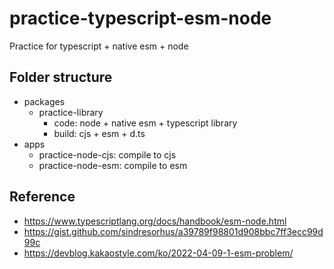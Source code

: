 # practice-typescript-esm-node

Practice for typescript + native esm + node

## Folder structure

- packages
  - practice-library
    - code: node + native esm + typescript library
    - build: cjs + esm + d.ts
- apps
  - practice-node-cjs: compile to cjs
  - practice-node-esm: compile to esm

## Reference

- https://www.typescriptlang.org/docs/handbook/esm-node.html
- https://gist.github.com/sindresorhus/a39789f98801d908bbc7ff3ecc99d99c
- https://devblog.kakaostyle.com/ko/2022-04-09-1-esm-problem/
